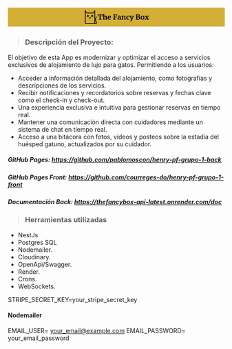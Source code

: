 ![logo The Fancy Box](./public/logoReadme.png)

> ### Descripción del Proyecto:

El objetivo de esta App es modernizar y optimizar el acceso a servicios exclusivos de alojamiento de lujo para gatos. Permitiendo a los usuarios:

- Acceder a información detallada del alojamiento, como fotografías y descripciones de los servicios.
- Recibir notificaciones y recordatorios sobre reservas y fechas clave como el check-in y check-out.
- Una experiencia exclusiva e intuitiva para gestionar reservas en tiempo real.
- Mantener una comunicación directa con cuidadores mediante un sistema de chat en tiempo real.
- Acceso a una bitácora con fotos, videos y posteos sobre la estadía del huésped gatuno, actualizados por su cuidador.

##### GitHub Pages: <https://github.com/pablomoscon/henry-pf-grupo-1-back>

##### GitHub Pages Front: <https://github.com/courreges-do/henry-pf-grupo-1-front>

##### Documentación Back: <https://thefancybox-api-latest.onrender.com/doc>

> ### Herramientas utilizadas

- NestJs
- Postgres SQL
- Nodemailer.
- Cloudinary.
- OpenApi/Swagger.
- Render.
- Crons.
- WebSockets.


STRIPE_SECRET_KEY=your_stripe_secret_key

#### Nodemailer

EMAIL_USER= your_email@example.com
EMAIL_PASSWORD= your_email_password
